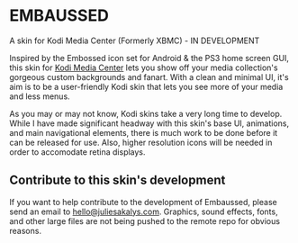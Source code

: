 # EMBAUSSED
A skin for Kodi Media Center (Formerly XBMC) - IN DEVELOPMENT

Inspired by the Embossed icon set for Android & the PS3 home screen GUI, this skin for [Kodi Media Center](http://www.kodi.tv "Kodi") lets you show off your media collection's gorgeous custom backgrounds and fanart. With a clean and minimal UI, it's aim is to be a user-friendly Kodi skin that lets you see more of your media and less menus.

As you may or may not know, Kodi skins take a very long time to develop. While I have made significant headway with this skin's base UI, animations, and main navigational elements, there is much work to be done before it can be released for use. Also, higher resolution icons will be needed in order to accomodate retina displays.

## Contribute to this skin's development
If you want to help contribute to the development of Embaussed, please send an email to hello@juliesakalys.com. Graphics, sound effects, fonts, and other large files are not being pushed to the remote repo for obvious reasons.